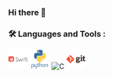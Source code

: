 ### Hi there 👋

<!--
**poliorang/poliorang** is a ✨ _special_ ✨ repository because its `README.md` (this file) appears on your GitHub profile.

Here are some ideas to get you started:

- 🔭 I’m currently working on ...
- 🌱 I’m currently learning ...
- 👯 I’m looking to collaborate on ...
- 🤔 I’m looking for help with ...
- 💬 Ask me about ...
- 📫 How to reach me: ...
- 😄 Pronouns: ...
- ⚡ Fun fact: ...
-->

### :hammer_and_wrench: Languages and Tools :
<div>
  <img src="https://github.com/devicons/devicon/blob/master/icons/swift/swift-original-wordmark.svg" title="Swift" alt="Swift" width="40" 
</div>
  <img src="https://github.com/devicons/devicon/blob/master/icons/python/python-original-wordmark.svg" title="Python" alt="Python" width="40" 
</div>
  <img src="https://github.com/devicons/devicon/blob/master/icons/c/c-original-wordmark.svg" title="C" alt="C" width="40" 
</div>
  <img src="https://github.com/devicons/devicon/blob/master/icons/git/git-original-wordmark.svg" title="Git" alt="Git" width="40" 
</div>
